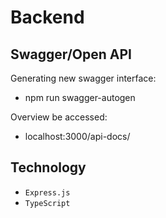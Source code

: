 # Backend

## Swagger/Open API

Generating new swagger interface:

- npm run swagger-autogen

Overview be accessed:

- localhost:3000/api-docs/

## Technology

- `Express.js`
- `TypeScript`
